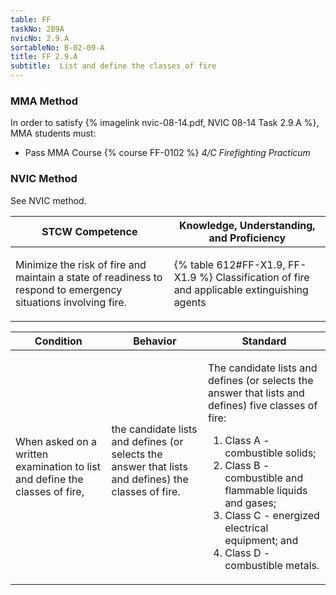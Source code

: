 ```yaml
---
table: FF
taskNo: 2B9A
nvicNo: 2.9.A 
sortableNo: B-02-09-A
title: FF 2.9.A 
subtitle:  List and define the classes of fire
---
```



### MMA Method

In order to satisfy  {% imagelink nvic-08-14.pdf, NVIC 08-14 Task 2.9.A %}, MMA students must:

* Pass MMA Course {% course FF-0102 %}  *4/C Firefighting Practicum*


### NVIC Method

<a onclick="togglevisibility('nvic_methods')" >See NVIC method.</a>

<div id='nvic_methods' class='hide'>

<table>
<thead>
<tr>
<th class='forty'> STCW Competence </th>
<th class='sixty'> Knowledge, Understanding, and Proficiency </th>
</tr>
</thead>




<tbody>
<tr><td markdown='1'>

Minimize the risk of fire and maintain a state of readiness to respond to emergency situations involving fire.

</td><td markdown='1'>

{% table 612#FF-X1.9, FF-X1.9 %} Classification of fire and applicable extinguishing agents

</td></tr>


</tbody>
</table>


<table>
<thead>
<tr><th class='twenty'>  Condition </th><th class='twenty'> Behavior </th><th  class='sixty'>Standard </th></tr>
</thead>
<tbody >



<tr><td markdown='1'>

When asked on a written examination to list and define the classes of fire,

</td><td markdown='1'>

the candidate lists and defines (or selects the answer that lists and defines) the classes of fire.

<br>

<div class="tooltip" markdown='1'>



</div>


</td><td markdown='1'>

The candidate lists and defines (or selects the answer that lists and defines) five classes of fire:
 
1.  Class A - combustible solids; 
2.  Class B - combustible and flammable liquids and gases; 
3.  Class C - energized electrical equipment; and 
4.  Class D - combustible metals.

</td></tr>
</tbody>
</table>
</div>
